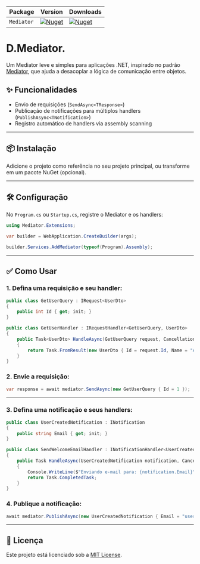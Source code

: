 | Package | Version | Downloads |
| ------- | ------- | ------- |
| `Mediator` | [![Nuget](https://img.shields.io/nuget/v/D.Mediator.svg)](https://nuget.org/packages/D.Mediator) | [![Nuget](https://img.shields.io/nuget/dt/D.Mediator.svg)](https://nuget.org/packages/D.Mediator) |


# D.Mediator.

Um Mediator leve e simples para aplicações .NET, inspirado no padrão [Mediator](https://refactoring.guru/design-patterns/mediator), que ajuda a desacoplar a lógica de comunicação entre objetos.

## ✨ Funcionalidades

- Envio de requisições (`SendAsync<TResponse>`)
- Publicação de notificações para múltiplos handlers (`PublishAsync<TNotification>`)
- Registro automático de handlers via assembly scanning

---

## 📦 Instalação

Adicione o projeto como referência no seu projeto principal, ou transforme em um pacote NuGet (opcional).

---

## 🛠️ Configuração

No `Program.cs` ou `Startup.cs`, registre o Mediator e os handlers:

```csharp
using Mediator.Extensions;

var builder = WebApplication.CreateBuilder(args);

builder.Services.AddMediator(typeof(Program).Assembly);
```

---

## ✅ Como Usar

### 1. Defina uma requisição e seu handler:

```csharp
public class GetUserQuery : IRequest<UserDto>
{
    public int Id { get; init; }
}

public class GetUserHandler : IRequestHandler<GetUserQuery, UserDto>
{
    public Task<UserDto> HandleAsync(GetUserQuery request, CancellationToken cancellationToken = default)
    {
        return Task.FromResult(new UserDto { Id = request.Id, Name = "Alice" });
    }
}
```

### 2. Envie a requisição:

```csharp
var response = await mediator.SendAsync(new GetUserQuery { Id = 1 });
```

---

### 3. Defina uma notificação e seus handlers:

```csharp
public class UserCreatedNotification : INotification
{
    public string Email { get; init; }
}

public class SendWelcomeEmailHandler : INotificationHandler<UserCreatedNotification>
{
    public Task HandleAsync(UserCreatedNotification notification, CancellationToken cancellationToken = default)
    {
        Console.WriteLine($"Enviando e-mail para: {notification.Email}");
        return Task.CompletedTask;
    }
}
```

### 4. Publique a notificação:

```csharp
await mediator.PublishAsync(new UserCreatedNotification { Email = "user@example.com" });
```

---

## 📜 Licença

Este projeto está licenciado sob a [MIT License](LICENSE).
